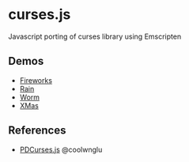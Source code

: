 curses.js
=========

Javascript porting of curses library using Emscripten

## Demos

* [Fireworks](http://mad4j.github.io/curses.js/firework.html)
* [Rain](http://mad4j.github.io/curses.js/rain.html)
* [Worm](http://mad4j.github.io/curses.js/worm.html)
* [XMas](http://mad4j.github.io/curses.js/xmas.html)

## References
* [PDCurses.js](https://github.com/coolwanglu/PDCurses.js) @coolwnglu
